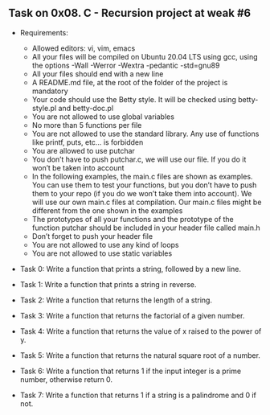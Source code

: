## Task on 0x08. C - Recursion project at weak #6

 - Requirements:
	- Allowed editors: vi, vim, emacs
	- All your files will be compiled on Ubuntu 20.04 LTS using gcc, using the options -Wall -Werror -Wextra -pedantic -std=gnu89
	- All your files should end with a new line
	- A README.md file, at the root of the folder of the project is mandatory
	- Your code should use the Betty style. It will be checked using betty-style.pl and betty-doc.pl
	- You are not allowed to use global variables
	- No more than 5 functions per file
	- You are not allowed to use the standard library. Any use of functions like printf, puts, etc… is forbidden
	- You are allowed to use putchar
	- You don’t have to push putchar.c, we will use our file. If you do it won’t be taken into account
	- In the following examples, the main.c files are shown as examples. You can use them to test your functions, but you don’t have to push them to your repo (if you do we won’t take them into account). We will use our own main.c files at compilation. Our main.c files might be different from the one shown in the examples
	- The prototypes of all your functions and the prototype of the function putchar should be included in your header file called main.h
	- Don’t forget to push your header file
	- You are not allowed to use any kind of loops
	- You are not allowed to use static variables

 - Task 0: Write a function that prints a string, followed by a new line.
 - Task 1: Write a function that prints a string in reverse.
 - Task 2: Write a function that returns the length of a string.
 - Task 3: Write a function that returns the factorial of a given number.
 - Task 4: Write a function that returns the value of x raised to the power of y.
 - Task 5: Write a function that returns the natural square root of a number.
 - Task 6: Write a function that returns 1 if the input integer is a prime number, otherwise return 0.
 - Task 7: Write a function that returns 1 if a string is a palindrome and 0 if not.
